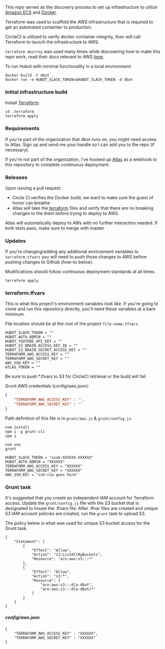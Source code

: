 This repo serves as the discovery process to set up infrastructure to utilize [Amazon ECS](https://aws.amazon.com/ecs/) and [Docker](https://www.docker.com/).

Terraform was used to scaffold the AWS infrastructure that is required to get an automated containter to production.

CircleCI is utilized to verify docker container integrity, then will call Terraform to launch the infrastructure to AWS.

`terraform destroy` was used many times while discovering how to make this repo work, read their docs relevant to AWS [here](https://terraform.io/docs/providers/aws/index.html).

To run Hubot with minimal functionality in a local environment:

```
docker build -t dbot .
docker run -e HUBOT_SLACK_TOKEN=$HUBOT_SLACK_TOKEN -d dbot
```

### Initial infrastructure build

Install [Terraform](https://terraform.io/).

```
cd .terraform
terraform apply
```

### Requirements

If you're part of the organization that dbot runs on, you might need access to Atlas. Sign up and send me your handle so I can add you to the repo (if necessary).

If you're not part of the organization, I've hooked up [Atlas]([https://atlas.hashicorp.com/listenrightmeow/environments/dbot) as a webhook to this repository to complete continuous deployment.

### Releases

Upon issuing a pull request :

- Circle CI verifies the Docker build; we want to make sure the guest of honor can breathe
- Atlas will take the [terraform](https://terraform.io/) files and verify that there are no breaking changes to the them before trying to deploy to AWS.

Atlas will automatically deploy to AWs with no further interaction needed. If both tests pass, make sure to merge with master.

### Updates

If you're changing/adding any additional environment variables to `terraform.tfvars` you will need to push those changes to AWS before pushing changes to Github (how-to below).

Modifications should follow continuous deployment standards at all times.

```
terraform apply
```

### terraform.tfvars

This is what this project's environment variables look like. If you're going to clone and run this repository directly, you'll need these variables at a bare minimum.

File location should be at the root of the project `file-name.tfvars`

```
HUBOT_SLACK_TOKEN = ""
HUBOT_AUTH_ADMIN = ""
HUBOT_YOUTUBE_API_KEY = ""
HUBOT_S3_BRAIN_ACCESS_KEY_ID = ""
HUBOT_S3_BRAIN_SECRET_ACCESS_KEY = ""
TERRAFORM_AWS_ACCESS_KEY = ""
TERRAFORM_AWS_SECRET_KEY = ""
AWS_SSH_KEY = ""
ATLAS_TOKEN = ""
```

Be sure to push *.tfvars to S3 for CircleCI retrieval or the build will fail

Grunt AWS credentials (config/aws.json):

```json
{
    "TERRAFORM_AWS_ACCESS_KEY" : "",
    "TERRAFORM_AWS_SECRET_KEY" : ""
}
```

Path definition of this file is in `grunt/aws.js` & `grunt/config.js`.


```
nvm install
npm i -g grunt-cli
npm i
```

```
nvm use
grunt
```

```
HUBOT_SLACK_TOKEN = "xoxb-XXXXXX-XXXXXX"
HUBOT_AUTH_ADMIN = "XXXXXX"
TERRAFORM_AWS_ACCESS_KEY = "XXXXXX"
TERRAFORM_AWS_SECRET_KEY = "XXXXXX"
AWS_SSH_KEY = "ssh-rsa goes here"
```

### Grunt task

It's suggested that you create an independent IAM account for Terraform access. Update the `grunt/config.js` file with the S3 bucket that is designated to house the .tfvars file. After .tfvar files are created and unique S3 IAM account policies are created, run the `grunt` task to upload S3.

The policy below is what was used for unique S3 bucket access for the Grunt task.

```
{
    "Statement": [
        {
            "Effect": "Allow",
            "Action": "s3:ListAllMyBuckets",
            "Resource": "arn:aws:s3:::*"
        },
        {
            "Effect": "Allow",
            "Action": "s3:*",
            "Resource": [
                "arn:aws:s3:::dla-dbot",
                "arn:aws:s3:::dla-dbot/*"
            ]
        }
    ]
}
```

##### config/aws.json
```
{
    "TERRAFORM_AWS_ACCESS_KEY" : "XXXXXX",
    "TERRAFORM_AWS_SECRET_KEY" : "XXXXXX"
}
```
